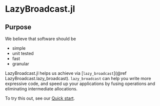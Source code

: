 # LazyBroadcast.jl

## Purpose

We believe that software should be

 - simple
 - unit tested
 - fast
 - granular

LazyBroadcast.jl helps us achieve via [`lazy_broadcast`](@ref LazyBroadcast.lazy_broadcast).
`lazy_broadcast` can help you write more expressive code, and speed up your
applications by fusing operations and eliminating intermediate allocations.

To try this out, see our [Quick start](@ref).
